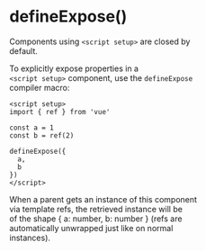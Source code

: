 # defineExpose()

Components using `<script setup>` are closed by  
default. 

To explicitly expose properties in a  
`<script setup>` component, use the `defineExpose`  
compiler macro:  

```vue
<script setup>
import { ref } from 'vue'

const a = 1
const b = ref(2)

defineExpose({
  a,
  b
})
</script>
```

When a parent gets an instance of this component  
via template refs, the retrieved instance will be  
of the shape { a: number, b: number } (refs are  
automatically unwrapped just like on normal  
instances).  
